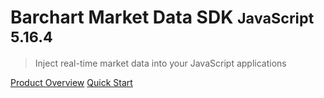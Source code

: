 # Barchart Market Data SDK <small>JavaScript 5.16.4</small>

> Inject real-time market data into your JavaScript applications

[Product Overview](/content/product_overview)
[Quick Start](/content/quick_start)
